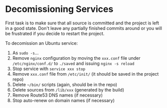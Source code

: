 # Decomissioning Services

First task is to make sure that all source is committed and the project is left in a good state.  Don't leave any partially finished commits around or you will be frustrated if you decide to restart the project.

To decomission an Ubuntu service:

1. As `sudo -s`...
1. Remove `nginx` configuration by moving the `xxx.conf` file under `/etc/nginx/conf.d/` to `./saved` and issuing `nginx -s reload`
1. Stop service with `service xxx stop`
1. Remove `xxx.conf` file from `/etc/init/` (it should be saved in the project repo)
1. Delete `~/bin/` scripts (again, should be in the repo)
1. Delete sources from `/lib/xxx` (generated by the build)
1. Remove Route53 DNS names (if necessary)
1. Stop auto-renew on domain names (if necessary)
